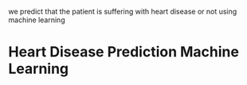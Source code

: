 we predict that the patient is suffering with heart disease or not using machine learning
# Heart Disease Prediction Machine Learning
